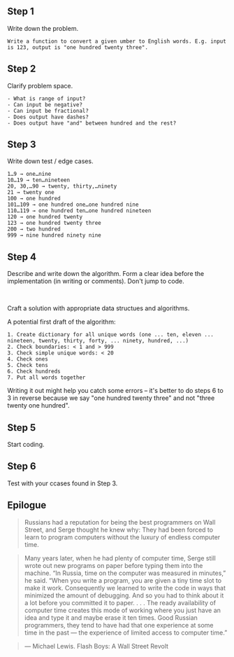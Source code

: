## Step 1

Write down the problem.

```
Write a function to convert a given umber to English words. E.g. input is 123, output is "one hundred twenty three".
```

## Step 2

Clarify problem space.

```
- What is range of input?
- Can input be negative?
- Can input be fractional?
- Does output have dashes?
- Does output have "and" between hundred and the rest?
```

## Step 3

Write down test / edge cases.

```
1…9 → one…nine
10…19 → ten…nineteen
20, 30,…90 → twenty, thirty,…ninety
21 → twenty one
100 → one hundred
101…109 → one hundred one…one hundred nine
110…119 → one hundred ten…one hundred nineteen
120 → one hundred twenty
123 → one hundred twenty three
200 → two hundred
999 → nine hundred ninety nine
```

## Step 4

Describe and write down the algorithm. Form a clear idea before the implementation (in writing or comments). Don't jump to code.

<br>

Craft a solution with appropriate data structues and algorithms.

A potential first draft of the algorithm:

```
1. Create dictionary for all unique words (one ... ten, eleven ... nineteen, twenty, thirty, forty, ... ninety, hundred, ...)
2. Check boundaries: < 1 and > 999
3. Check simple unique words: < 20
4. Check ones
5. Check tens
6. Check hundreds
7. Put all words together
```

Writing it out might help you catch some errors – it's better to do steps 6 to 3 in reverse because we say "one hundred twenty three" and not "three twenty one hundred".

## Step 5

Start coding.

## Step 6

Test with your ccases found in Step 3.

## Epilogue

> Russians had a reputation for being the best programmers on Wall Street, and Serge thought he knew why: They had been forced to learn to program computers without the luxury of endless computer time.

> Many years later, when he had plenty of computer time, Serge still wrote out new programs on paper before typing them into the machine. “In Russia, time on the computer was measured in minutes,” he said. “When you write a program, you are given a tiny time slot to make it work. Consequently we learned to write the code in ways that minimized the amount of debugging. And so you had to think about it a lot before you committed it to paper. . . . The ready availability of computer time creates this mode of working where you just have an idea and type it and maybe erase it ten times. Good Russian programmers, they tend to have had that one experience at some time in the past — the experience of limited access to computer time.”

> — Michael Lewis. Flash Boys: A Wall Street Revolt